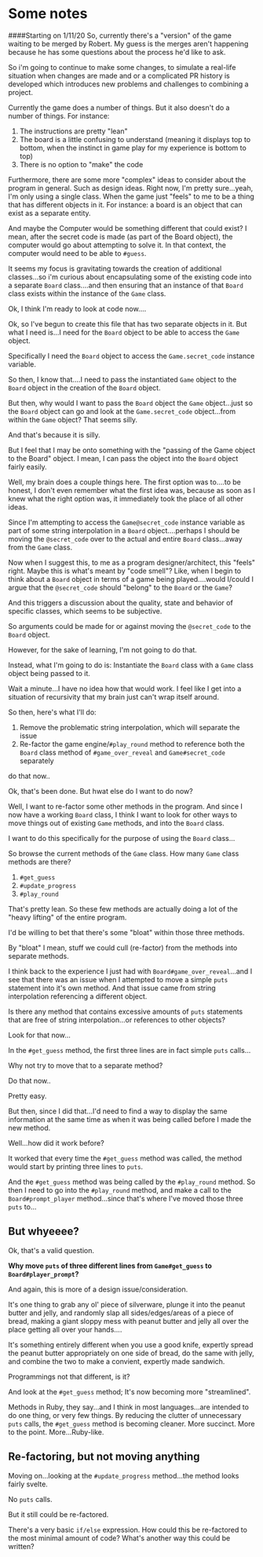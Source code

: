 # Some notes
####Starting on 1/11/20
So, currently there's a "version" of the game waiting to be merged by Robert. My guess is the merges aren't happening because he has some questions about the process he'd like to ask. 

So i'm going to continue to make some changes, to simulate a real-life situation when changes are made and or a complicated PR history is developed which introduces new problems and challenges to combining a project. 

Currently the game does a number of things. But it also doesn't do a number of things. For instance: 

1. The instructions are pretty "lean"
2. The board is a little confusing to understand (meaning it displays top to bottom, when the instinct in game play for my experience is bottom to top)
3. There is no option to "make" the code

Furthermore, there are some more "complex" ideas to consider about the program in general. Such as design ideas. Right now, I'm pretty sure...yeah, I'm only using a single class. When the game just "feels" to me to be a thing that has different objects in it. For instance: a board is an object that can exist as a separate entity. 

And maybe the Computer would be something different that could exist? I mean, after the secret code is made (as part of the Board object), the computer would go about attempting to solve it. In that context, the computer would need to be able to `#guess`. 

It seems my focus is gravitating towards the creation of additional classes...so i'm curious about encapsulating some of the existing code into a separate `Board` class....and then ensuring that an instance of that `Board` class exists within the instance of the `Game` class. 

Ok, I think I'm ready to look at code now....

Ok, so I've begun to create this file that has two separate objects in it. But what I need is...I need for the `Board` object to be able to access the `Game` object.   

Specifically I need the `Board` object to access the `Game.secret_code` instance variable. 

So then, I know that....I need to pass the instantiated `Game` object to the `Board` object in the creation of the `Board` object. 

But then, why would I want to pass the `Board` object the `Game` object...just so the `Board` object can go and look at the `Game.secret_code` object...from within the `Game` object? That seems silly. 

And that's because it is silly. 

But I feel that I may be onto something with the "passing of the Game object to the Board" object. I mean, I can pass the object into the `Board` object fairly easily. 

Well, my brain does a couple things here. The first option was to....to be honest, I don't even remember what the first idea was, because as soon as I knew what the right option was, it immediately took the place of all other ideas. 

Since I'm attempting to access the `Game@secret_code` instance variable as part of some string interpolation in a `Board` object....perhaps I should be moving the `@secret_code` over to the actual and entire `Board` class...away from the `Game` class. 

Now when I suggest this, to me as a program designer/architect, this "feels" right. Maybe this is what's meant by "code smell"? Like, when I begin to think about a `Board` object in terms of a game being played....would I/could I argue that the `@secret_code` should "belong" to the `Board` or the `Game`? 

And this triggers a discussion about the quality, state and behavior of specific classes, which seems to be subjective. 

So arguments could be made for or against moving the `@secret_code` to the `Board` object. 

However, for the sake of learning, I'm not going to do that. 

Instead, what I'm going to do is: Instantiate the `Board` class with a `Game` class object being passed to it. 

Wait a minute...I have no idea how that would work. I feel like I get into a situation of recursivity that my brain just can't wrap itself around. 

So then, here's what I'll do: 

1. Remove the problematic string interpolation, which will separate the issue
2. Re-factor the game engine/`#play_round` method to reference both the `Board` class method of `#game_over_reveal` and `Game#secret_code` separately

do that now..

Ok, that's been done. But hwat else do I want to do now? 

Well, I want to re-factor some other methods in the program. And since I now have a working `Board` class, I think I want to look for other ways to move things out of existing `Game` methods, and into the `Board` class.

I want to do this specifically for the purpose of using the `Board` class...

So browse the current methods of the `Game` class. How many `Game` class methods are there? 

1. `#get_guess`
2. `#update_progress`
3. `#play_round`

That's pretty lean. So these few methods are actually doing a lot of the "heavy lifting" of the entire program. 

I'd be willing to bet that there's some "bloat" within those three methods. 

By "bloat" I mean, stuff we could cull (re-factor) from the methods into separate methods. 

I think back to the experience I just had with `Board#game_over_reveal`...and I see that there was an issue when I attempted to move a simple `puts` statement into it's own method. And that issue came from string interpolation referencing a different object. 

Is there any method that contains excessive amounts of `puts` statements that are free of string interpolation...or references to other objects? 

Look for that now...

In the `#get_guess` method, the first three lines are in fact simple `puts` calls...

Why not try to move that to a separate method? 

Do that now..

Pretty easy. 

But then, since I did that...I'd need to find a way to display the same information at the same time as when it was being called before I made the new method. 

Well...how did it work before? 

It worked that every time the `#get_guess` method was called, the method would start by printing three lines to `puts`. 

And the `#get_guess` method was being called by the `#play_round` method. So then I need to go into the `#play_round` method, and make a call to the `Board#prompt_player` method...since that's where I've moved those three `puts` to...

## But whyeeee?
Ok, that's a valid question. 

**Why move `puts` of three different lines from `Game#get_guess` to `Board#player_prompt`?**

And again, this is more of a design issue/consideration. 

It's one thing to grab any ol' piece of silverware, plunge it into the peanut butter and jelly, and randomly slap all sides/edges/areas of a piece of bread, making a giant sloppy mess with peanut butter and jelly all over the place getting all over your hands....

It's something entirely different when you use a good knife, expertly spread the peanut butter appropriately on one side of bread, do the same with jelly, and combine the two to make a convient, expertly made sandwich. 

Programmings not that different, is it?

And look at the `#get_guess` method; It's now becoming more "streamlined". 

Methods in Ruby, they say...and I think in most languages...are intended to do one thing, or very few things. By reducing the clutter of unnecessary `puts` calls, the `#get_guess` method is becoming cleaner. More succinct. More to the point. More...Ruby-like. 

## Re-factoring, but not moving anything
Moving on...looking at the `#update_progress` method...the method looks fairly svelte. 

No `puts` calls.

But it still could be re-factored. 

There's a very basic `if/else` expression. How could this be re-factored to the most minimal amount of code? What's another way this could be written?